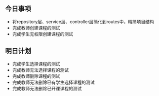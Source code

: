 ## 今日事项
* 将repository层、service层、controller层简化到routes中，精简项目结构
* 完成教师创建课程的测试
* 完成学生无权限创建课程的测试
## 明日计划
* 完成学生选择课程的测试
* 完成教师无法选择课程的测试
* 完成教师删除课程的测试
* 完成教师无法删除已有学生选择课程的测试
* 完成教师无法删除已开课课程的测试